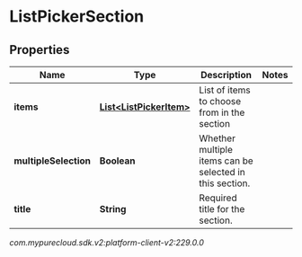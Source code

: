 # ListPickerSection


## Properties

| Name | Type | Description | Notes |
| ------------ | ------------- | ------------- | ------------- |
| **items** | [**List&lt;ListPickerItem&gt;**](ListPickerItem) | List of items to choose from in the section |  |
| **multipleSelection** | **Boolean** | Whether multiple items can be selected in this section. |  |
| **title** | **String** | Required title for the section. |  |




_com.mypurecloud.sdk.v2:platform-client-v2:229.0.0_
